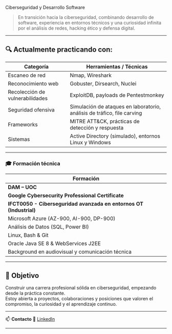 Ciberseguridad y Desarrollo Software

> En transición hacia la ciberseguridad, combinando desarrollo de software, experiencia en entornos técnicos y una curiosidad infinita por el análisis de redes, hacking ético y defensa digital.

---

## 🔍 Actualmente practicando con:

| Categoría         | Herramientas / Técnicas                                                                 |
|-------------------|------------------------------------------------------------------------------------------|
| Escaneo de red    | Nmap, Wireshark                                                                          |
| Reconocimiento web| Gobuster, Dirsearch, Nuclei                                                              |
| Recolección de vulnerabilidades | ExploitDB, payloads de Pentestmonkey                                             |
| Seguridad ofensiva| Simulación de ataques en laboratorio, análisis de tráfico, file carving                  |
| Frameworks        | MITRE ATT&CK, prácticas de detección y respuesta                                         |
| Sistemas          | Active Directory (simulado), entornos Linux y Windows                                   |

---


### 🎓 Formación técnica

| Formación                                                        |
|-----------------------------------------------------------------|
| **DAM – UOC**                                                   |
| **Google Cybersecurity Professional Certificate**               |
| **IFCT0050 - Ciberseguridad avanzada en entornos OT (Industrial)** |
| Microsoft Azure (AZ-900, AI-900, DP-900)                        |
| Análisis de Datos (SQL, Power BI)                               |
| Linux, Bash & Git                                               |
| Oracle Java SE 8 & WebServices J2EE                            |
| Background en audiovisual y comunicación técnica               |

---


## 🎯 Objetivo

Construir una carrera profesional sólida en ciberseguridad, empezando desde la práctica constante.  
Estoy abierta a proyectos, colaboraciones y posiciones que valoren el compromiso, la curiosidad y el aprendizaje continuo.

---

📫 **Contacto**
🔗 [LinkedIn](https://linkedin.com/in/vanesasierrasanchez)  

---







